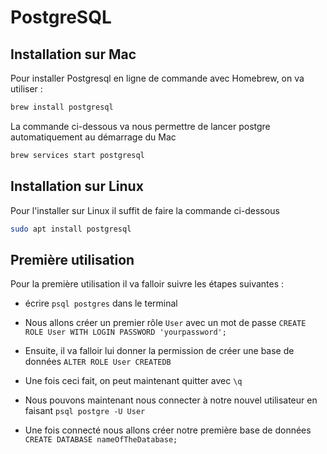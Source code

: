 # PostgreSQL

## Installation sur Mac

Pour installer Postgresql en ligne de commande avec Homebrew, on va utiliser :

```bash
brew install postgresql
```

La commande ci-dessous va nous permettre de lancer postgre automatiquement au démarrage du Mac

```bash
brew services start postgresql
```

## Installation sur Linux

Pour l'installer sur Linux il suffit de faire la commande ci-dessous 

```bash
sudo apt install postgresql
```

## Première utilisation

Pour la première utilisation il va falloir suivre les étapes suivantes :

*   écrire `psql postgres` dans le terminal

*   Nous allons créer un premier rôle `User` avec un mot de passe `CREATE ROLE User WITH LOGIN PASSWORD 'yourpassword';`

*   Ensuite, il va falloir lui donner la permission de créer une base de données `ALTER ROLE User CREATEDB`

*   Une fois ceci fait, on peut maintenant quitter avec `\q`

*   Nous pouvons maintenant nous connecter à notre nouvel utilisateur en faisant `psql postgre -U User`

*   Une fois connecté nous allons créer notre première base de données `CREATE DATABASE nameOfTheDatabase;`